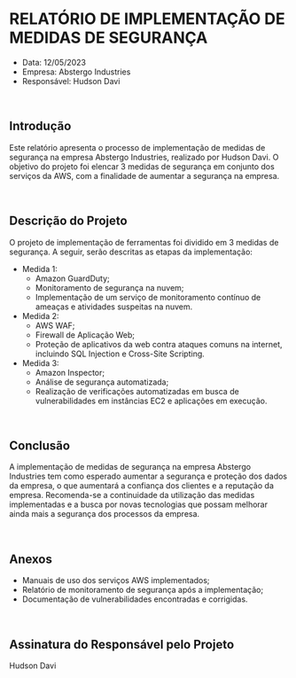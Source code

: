 <h1>RELATÓRIO DE IMPLEMENTAÇÃO DE MEDIDAS DE SEGURANÇA</h1>
<ul>
    <li>Data: 12/05/2023</li>
    <li>Empresa: Abstergo Industries</li>
    <li>Responsável: Hudson Davi</li>
</ul>
<br/>

<h2>Introdução</h2>
<p>
    Este relatório apresenta o processo de implementação de medidas de segurança na empresa Abstergo Industries, realizado por Hudson Davi. O objetivo do projeto foi elencar 3 medidas de segurança em conjunto dos serviços da AWS, com a finalidade de aumentar a segurança na empresa.
</p>
<br/>

<h2>Descrição do Projeto</h2>
<p>
    O projeto de implementação de ferramentas foi dividido em 3 medidas de segurança. A seguir, serão descritas as etapas da implementação:
</p>
<ul>
    <li>Medida 1:
        <ul>
            <li>Amazon GuardDuty;</li>
            <li>Monitoramento de segurança na nuvem;</li>
            <li>Implementação de um serviço de monitoramento contínuo de ameaças e atividades suspeitas na nuvem.</li>
        </ul>
    </li>
    <li>Medida 2:
        <ul>
            <li>AWS WAF;</li>
            <li>Firewall de Aplicação Web;</li>
            <li>Proteção de aplicativos da web contra ataques comuns na internet, incluindo SQL Injection e Cross-Site Scripting.</li>
        </ul>
    </li>
    <li>Medida 3:
        <ul>
            <li>Amazon Inspector;</li>
            <li>Análise de segurança automatizada;</li>
            <li>Realização de verificações automatizadas em busca de vulnerabilidades em instâncias EC2 e aplicações em execução.</li>
        </ul>
    </li>
</ul>
<br/>

<h2>Conclusão</h2>
<p>
    A implementação de medidas de segurança na empresa Abstergo Industries tem como esperado aumentar a segurança e proteção dos dados da empresa, o que aumentará a confiança dos clientes e a reputação da empresa. Recomenda-se a continuidade da utilização das medidas implementadas e a busca por novas tecnologias que possam melhorar ainda mais a segurança dos processos da empresa.
</p>
<br/>

<h2>Anexos</h2>
<ul>
    <li>Manuais de uso dos serviços AWS implementados;</li>
    <li>Relatório de monitoramento de segurança após a implementação;</li>
    <li>Documentação de vulnerabilidades encontradas e corrigidas.</li>
</ul>
<br/>

<h2>Assinatura do Responsável pelo Projeto</h2>
<p>Hudson Davi</p>
